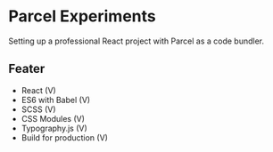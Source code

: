 # Parcel Experiments

Setting up a professional React project with Parcel as a code bundler.

## Feater

- React (V)
- ES6 with Babel (V)
- SCSS (V)
- CSS Modules (V)
- Typography.js (V)
- Build for production (V)
